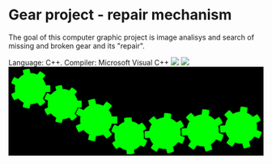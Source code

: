 # Gear project - repair mechanism

The goal of this computer graphic project is image analisys and search of missing and broken gear and its "repair".

Language: C++. Compiler: Microsoft Visual C++
<img src="gear_project/pic/My 001.bmp"/>
<img src="gear_project/pic/My 008.bmp"/>
<img src="gear_project/out.bmp"/>
